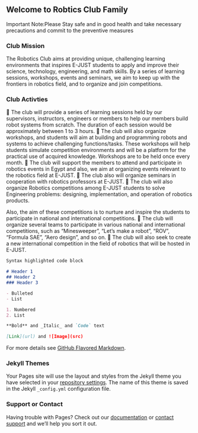## Welcome to Robtics Club Family
Important Note:Please Stay safe and in good health and take necessary precautions and commit to the preventive measures

### Club Mission
The Robotics Club aims at providing unique, challenging learning environments that
inspires E-JUST students to apply and improve their science, technology, engineering, and math
skills. By a series of learning sessions, workshops, events and seminars, we aim to keep up with
the frontiers in robotics field, and to organize and join competitions.

### Club Activties
 The club will provide a series of learning sessions held by our supervisors, instructors,
engineers or members to help our members build robot systems from scratch. The
duration of each session would be approximately between 1 to 3 hours.
 The club will also organize workshops, and students will aim at building and
programming robots and systems to achieve challenging functions/tasks. These
workshops will help students simulate competition environments and will be a platform
for the practical use of acquired knowledge. Workshops are to be held once every month.
 The club will support the members to attend and participate in robotics events in Egypt
and also, we aim at organizing events relevant to the robotics field at E-JUST.
 The club also will organize seminars in cooperation with robotics professors at E-JUST.
 The club will also organize Robotics competitions among E-JUST students to solve
Engineering problems: designing, implementation, and operation of robotics products.

Also, the aim of these competitions is to nurture and inspire the students to participate in
national and international competitions.
 The club will organize several teams to participate in various national and international
competitions, such as “Minesweeper”, “Let’s make a robot”, “ROV”, “Formula SAE”,
“Aero design”, and so on.
 The club will also seek to create a new international competition in the field of robotics
that will be hosted in E-JUST.

```markdown
Syntax highlighted code block

# Header 1
## Header 2
### Header 3

- Bulleted
- List

1. Numbered
2. List

**Bold** and _Italic_ and `Code` text

[Link](url) and ![Image](src)
```

For more details see [GitHub Flavored Markdown](https://guides.github.com/features/mastering-markdown/).

### Jekyll Themes

Your Pages site will use the layout and styles from the Jekyll theme you have selected in your [repository settings](https://github.com/Ejust-Robotics-Club/Ejust-Robotics-Club/settings). The name of this theme is saved in the Jekyll `_config.yml` configuration file.

### Support or Contact

Having trouble with Pages? Check out our [documentation](https://docs.github.com/categories/github-pages-basics/) or [contact support](https://github.com/contact) and we’ll help you sort it out.
